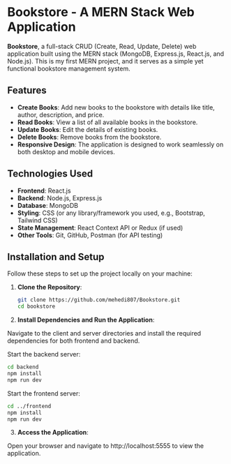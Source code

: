 # Bookstore - A MERN Stack Web Application

**Bookstore**, a full-stack CRUD (Create, Read, Update, Delete) web application built using the MERN stack (MongoDB, Express.js, React.js, and Node.js). This is my first MERN project, and it serves as a simple yet functional bookstore management system.

## Features

- **Create Books**: Add new books to the bookstore with details like title, author, description, and price.
- **Read Books**: View a list of all available books in the bookstore.
- **Update Books**: Edit the details of existing books.
- **Delete Books**: Remove books from the bookstore.
- **Responsive Design**: The application is designed to work seamlessly on both desktop and mobile devices.

## Technologies Used

- **Frontend**: React.js
- **Backend**: Node.js, Express.js
- **Database**: MongoDB
- **Styling**: CSS (or any library/framework you used, e.g., Bootstrap, Tailwind CSS)
- **State Management**: React Context API or Redux (if used)
- **Other Tools**: Git, GitHub, Postman (for API testing)

## Installation and Setup

Follow these steps to set up the project locally on your machine:

1. **Clone the Repository**:
   ```bash
   git clone https://github.com/mehedi807/Bookstore.git
   cd bookstore
   ```
   
2. **Install Dependencies and Run the Application**:

Navigate to the client and server directories and install the required dependencies for both frontend and backend.

Start the backend server:
   ```bash
   cd backend
   npm install
   npm run dev
```

Start the frontend server:
   ```bash
   cd ../frontend
   npm install
   npm run dev
```

3. **Access the Application**:

Open your browser and navigate to http://localhost:5555 to view the application.
